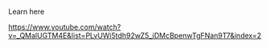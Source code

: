 Learn here

https://www.youtube.com/watch?v=_QMalUGTM4E&list=PLvUWi5tdh92wZ5_iDMcBpenwTgFNan9T7&index=2
